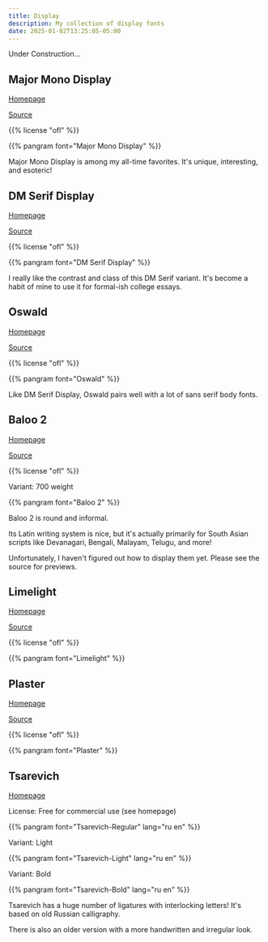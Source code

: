 ```yaml
---
title: Display
description: My collection of display fonts
date: 2025-01-02T13:25:05-05:00
---
```


Under Construction...

## Major Mono Display

[Homepage](https://fonts.google.com/specimen/Major+Mono+Display)

[Source](https://github.com/googlefonts/majormono)

{{% license "ofl" %}}

{{% pangram font="Major Mono Display" %}}

Major Mono Display is among my all-time favorites. It's unique, interesting, and esoteric!

## DM Serif Display

[Homepage](https://fonts.google.com/specimen/DM+Serif+Display)

[Source](https://github.com/googlefonts/dm-fonts)

{{% license "ofl" %}}

{{% pangram font="DM Serif Display" %}}

I really like the contrast and class of this DM Serif variant.
It's become a habit of mine to use it for formal-ish college essays.

## Oswald

[Homepage](https://fonts.google.com/specimen/Oswald)

[Source](https://github.com/googlefonts/OswaldFont)

{{% license "ofl" %}}

{{% pangram font="Oswald" %}}

Like DM Serif Display, Oswald pairs well with a lot of sans serif body fonts.

## Baloo 2

[Homepage](https://fonts.google.com/specimen/Baloo+2)

[Source](https://github.com/EkType/Baloo2)

{{% license "ofl" %}}

<span class="primary">Variant</span>: 700 weight

{{% pangram font="Baloo 2" %}}

Baloo 2 is round and informal.

Its Latin writing system is nice, but it's actually primarily for South Asian scripts
like Devanagari, Bengali, Malayam, Telugu, and more!

Unfortunately, I haven't figured out how to display them yet. Please see the source
for previews.

## Limelight

[Homepage](https://fonts.google.com/specimen/Limelight)

[Source](https://github.com/librefonts/limelight)

{{% license "ofl" %}}

{{% pangram font="Limelight" %}}

## Plaster

[Homepage](https://fonts.google.com/specimen/Plaster)

[Source](https://github.com/SorkinType/Plaster)

{{% license "ofl" %}}

{{% pangram font="Plaster" %}}

## Tsarevich

[Homepage](http://www.mishapanfilov.ru/font_tsarevich_en.html)

License: Free for commercial use (see homepage)

{{% pangram font="Tsarevich-Regular" lang="ru en" %}}

<span class="primary">Variant</span>: Light

{{% pangram font="Tsarevich-Light" lang="ru en" %}}

<span class="primary">Variant</span>: Bold

{{% pangram font="Tsarevich-Bold" lang="ru en" %}}

Tsarevich has a huge number of ligatures with interlocking letters! It's based on old
Russian calligraphy.

There is also an older version with a more handwritten and irregular look.
